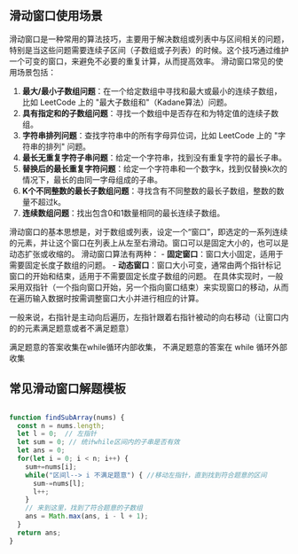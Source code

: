 ## 滑动窗口使用场景

滑动窗口是一种常用的算法技巧，主要用于解决数组或列表中与区间相关的问题，特别是当这些问题需要连续子区间（子数组或子列表）的时候。这个技巧通过维护一个可变的窗口，来避免不必要的重复计算，从而提高效率。 滑动窗口常见的使用场景包括： 

1. **最大/最小子数组问题**：在一个给定数组中寻找和最大或最小的连续子数组，比如 LeetCode 上的 "最大子数组和"（Kadane算法）问题。 
2. **具有指定和的子数组问题**：寻找一个数组中是否存在和为特定值的连续子数组。 
3. **字符串排列问题**：查找字符串中的所有字母异位词，比如 LeetCode 上的 "字符串的排列" 问题。 
4.  **最长无重复字符子串问题**：给定一个字符串，找到没有重复字符的最长子串。 
5. **替换后的最长重复字符问题**：给定一个字符串和一个数字k，找到仅替换k次的情况下，最长的由同一字母组成的子串。 
6. **K个不同整数的最长子数组问题**：寻找含有不同整数的最长子数组，整数的数量不超过k。 
7. **连续数组问题**：找出包含0和1数量相同的最长连续子数组。 

滑动窗口的基本思想是，对于数组或列表，设定一个“窗口”，即选定的一系列连续的元素，并让这个窗口在列表上从左至右滑动。窗口可以是固定大小的，也可以是动态扩张或收缩的。 滑动窗口算法有两种： - **固定窗口**：窗口大小固定，适用于需要固定长度子数组的问题。 - **动态窗口**：窗口大小可变，通常由两个指针标记窗口的开始和结束，适用于不需要固定长度子数组的问题。 在具体实现时，一般采用双指针（一个指向窗口开始，另一个指向窗口结束）来实现窗口的移动，从而在遍历输入数据时按需调整窗口大小并进行相应的计算。

一般来说，右指针是主动向后遍历，左指针跟着右指针被动的向右移动（让窗口内的的元素满足题意或者不满足题意）

满足题意的答案收集在while循环内部收集， 不满足题意的答案在 while 循环外部收集



## 常见滑动窗口解题模板

```js

function findSubArray(nums) {
  const n = nums.length;
  let l = 0;  // 左指针
  let sum = 0; // 统计while区间内的子串是否有效
  let ans = 0;
  for(let i = 0; i < n; i++) {
    sum+=nums[i];
    while("区间l--> i 不满足题意") { //移动左指针，直到找到符合题意的区间
      sum-=nums[l];
      l++;
    }
    // 来到这里，找到了符合题意的子数组
    ans = Math.max(ans, i - l + 1);
  }
  return ans;
}
```

